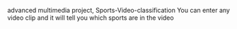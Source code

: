 advanced multimedia project, Sports-Video-classification
You can enter any video clip and it will tell you which sports are in the video
